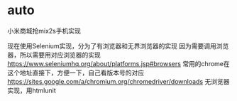 # auto
小米商城抢mix2s手机实现

现在使用Selenium实现，分为了有浏览器和无界浏览器的实现
因为需要调用浏览器，所以需要用对应浏览器的实现
https://www.seleniumhq.org/about/platforms.jsp#browsers
常用的chrome在这个地址直接下，方便一下，自己看版本号的对应
https://sites.google.com/a/chromium.org/chromedriver/downloads
无浏览器实现，用htmlunit
